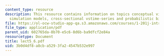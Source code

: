 ```yaml
---
content_type: resource
description: This resource contains information on topics conceptual view of TSA,
  simulation models, cross-sectional vstime-series and probabilistic binary choice.
file: https://ol-ocw-studio-app-qa.s3.amazonaws.com/courses/1-201j-introduction-to-transportation-systems-fall-2006/3b0d4df8a8cba5293fa24547b532e997_lect5_6.pdf
file_type: application/pdf
parent_uid: 602765da-8b70-e5c6-8d6b-ba9dfcf2e84a
resourcetype: Document
title: lect5_6.pdf
uid: 3b0d4df8-a8cb-a529-3fa2-4547b532e997
---
```

